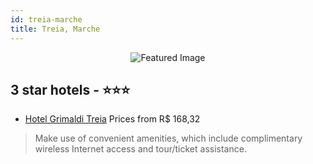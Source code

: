 ```yaml
---
id: treia-marche
title: Treia, Marche
---
```


<center><img src="https://i.travelapi.com/hotels/39000000/38900000/38897000/38896936/48b0c3a1_z.jpg" alt="Featured Image" /></center>


##  3 star hotels - ⭐️⭐️⭐️

-    [Hotel Grimaldi Treia](https://us.hurb.com/hotels/treia/hotel-grimaldi-treia-JNP-JP378799?cmp=18055) Prices from R$ 168,32
   > Make use of convenient amenities, which include complimentary wireless Internet access and tour/ticket assistance.
